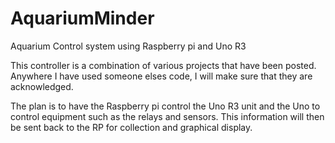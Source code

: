 # AquariumMinder
Aquarium Control system using Raspberry pi and Uno R3

This controller is a combination of various projects that have been posted.  Anywhere I have used someone elses code, I will make sure that they are acknowledged.

The plan is to have the Raspberry pi control the Uno R3 unit and the Uno to control equipment such as the relays and sensors.  This information will then be sent back to the RP for collection and graphical display.
